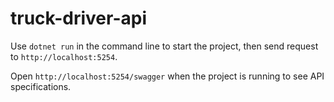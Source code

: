 # truck-driver-api

Use `dotnet run` in the command line to start the project, then send request to `http://localhost:5254`.

Open `http://localhost:5254/swagger` when the project is running to see API specifications.
